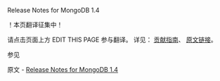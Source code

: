  Release Notes for MongoDB 1.4

 ！本页翻译征集中！

请点击页面上方 EDIT THIS PAGE 参与翻译。
详见：
[贡献指南]( https://github.com/JinMuInfo/MongoDB-Manual-zh/blob/master/CONTRIBUTING.md )、
[原文链接](  https://docs.mongodb.com/manual/release-notes/1.4/  )。

 参见

原文 - [Release Notes for MongoDB 1.4]( https://docs.mongodb.com/manual/release-notes/1.4/ )

